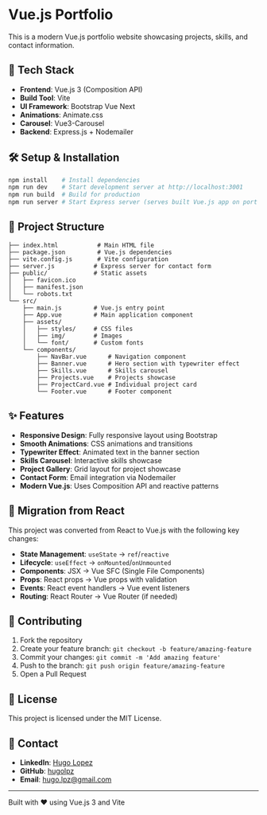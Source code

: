 # Vue.js Portfolio

This is a modern Vue.js portfolio website showcasing projects, skills, and contact information.

## 🚀 Tech Stack

- **Frontend**: Vue.js 3 (Composition API)
- **Build Tool**: Vite
- **UI Framework**: Bootstrap Vue Next
- **Animations**: Animate.css
- **Carousel**: Vue3-Carousel
- **Backend**: Express.js + Nodemailer

## 🛠️ Setup & Installation

```bash
npm install    # Install dependencies
npm run dev    # Start development server at http://localhost:3001
npm run build  # Build for production
npm run server # Start Express server (serves built Vue.js app on port 5000)
```

## 📁 Project Structure

```
├── index.html           # Main HTML file
├── package.json         # Vue.js dependencies
├── vite.config.js       # Vite configuration
├── server.js           # Express server for contact form
├── public/             # Static assets
│   ├── favicon.ico
│   ├── manifest.json
│   └── robots.txt
└── src/
    ├── main.js         # Vue.js entry point
    ├── App.vue         # Main application component
    ├── assets/
    │   ├── styles/     # CSS files
    │   ├── img/        # Images
    │   └── font/       # Custom fonts
    └── components/
        ├── NavBar.vue      # Navigation component
        ├── Banner.vue      # Hero section with typewriter effect
        ├── Skills.vue      # Skills carousel
        ├── Projects.vue    # Projects showcase
        ├── ProjectCard.vue # Individual project card
        └── Footer.vue      # Footer component
```

## ✨ Features

- **Responsive Design**: Fully responsive layout using Bootstrap
- **Smooth Animations**: CSS animations and transitions
- **Typewriter Effect**: Animated text in the banner section
- **Skills Carousel**: Interactive skills showcase
- **Project Gallery**: Grid layout for project showcase
- **Contact Form**: Email integration via Nodemailer
- **Modern Vue.js**: Uses Composition API and reactive patterns

## 🔄 Migration from React

This project was converted from React to Vue.js with the following key changes:

- **State Management**: `useState` → `ref`/`reactive`
- **Lifecycle**: `useEffect` → `onMounted`/`onUnmounted`
- **Components**: JSX → Vue SFC (Single File Components)
- **Props**: React props → Vue props with validation
- **Events**: React event handlers → Vue event listeners
- **Routing**: React Router → Vue Router (if needed)

## 🤝 Contributing

1. Fork the repository
2. Create your feature branch: `git checkout -b feature/amazing-feature`
3. Commit your changes: `git commit -m 'Add amazing feature'`
4. Push to the branch: `git push origin feature/amazing-feature`
5. Open a Pull Request

## 📄 License

This project is licensed under the MIT License.

## 📧 Contact

- **LinkedIn**: [Hugo Lopez](https://linkedin.com/in/lopez-hugo-a9402022/)
- **GitHub**: [hugolpz](https://github.com/hugolpz)
- **Email**: hugo.lpz@gmail.com

---

Built with ❤️ using Vue.js 3 and Vite
